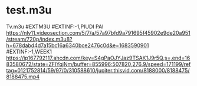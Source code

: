 # test.m3u
Tv.m3u
#EXTM3U
#EXTINF:-1,PIUDI PAI
https://nlv11.videosection.com/5/7/a/57a97bfd9a791695f45902e9de20a951/stream/720p/index.m3u8?h=678dabd4d7a15bc16a6340bce2476c0d&e=1683590901
#EXTINF:-1,WEEK1
https://ip167792117.ahcdn.com/key=S4gPaOJYJaz9TSAK1J9r5Q,s=,end=1683580672/state=ZFlYqjNm/buffer=855996:507820,276.9/speed=171199/reftag=0121752814/59/97/0/310588610/jupiter.thisvid.com/8188000/8188475/8188475.mp4
